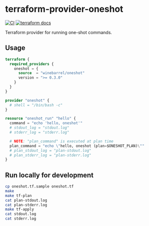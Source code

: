 # terraform-provider-oneshot

[![CI](https://github.com/winebarrel/terraform-provider-oneshot/actions/workflows/ci.yml/badge.svg)](https://github.com/winebarrel/terraform-provider-oneshot/actions/workflows/ci.yml)
[![terraform docs](https://img.shields.io/badge/terraform-docs-%35835CC?logo=terraform)](https://registry.terraform.io/providers/winebarrel/oneshot/latest/docs)

Terraform provider for running one-shot commands.

## Usage

```tf
terraform {
  required_providers {
    oneshot = {
      source  = "winebarrel/oneshot"
      version = ">= 0.3.0"
    }
  }
}

provider "oneshot" {
  # shell = "/bin/bash -c"
}

resource "oneshot_run" "hello" {
  command = "echo 'hello, oneshot'"
  # stdout_log = "stdout.log"
  # stderr_log = "stderr.log"

  # NOTE: "plan_command" is executed at plan time
  plan_command = "echo \"hello, oneshot (plan=$ONESHOT_PLAN)\""
  # plan_stdout_log = "plan-stdout.log"
  # plan_stderr_log = "plan-stderr.log"
}
```

## Run locally for development

```sh
cp oneshot.tf.sample oneshot.tf
make
make tf-plan
cat plan-stdout.log
cat plan-stderr.log
make tf-apply
cat stdout.log
cat stderr.log
```
